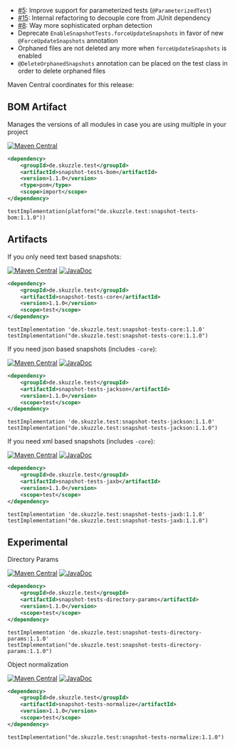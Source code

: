 * [#5](https://github.com/skuzzle/snapshot-tests/issues/5): Improve support for parameterized tests (`@ParameterizedTest`)
* [#15](https://github.com/skuzzle/snapshot-tests/issues/15): Internal refactoring to decouple core from JUnit dependency
* [#8](https://github.com/skuzzle/snapshot-tests/issues/8): Way more sophisticated orphan detection
* Deprecate `EnableSnapshotTests.forceUpdateSnapshots` in favor of new `@ForceUpdateSnapshots` annotation
* Orphaned files are not deleted any more when `forceUpdateSnapshots` is enabled
* `@DeleteOrphanedSnapshots` annotation can be placed on the test class in order to delete orphaned files

Maven Central coordinates for this release:

## BOM Artifact
Manages the versions of all modules in case you are using multiple in your project

[![Maven Central](https://img.shields.io/static/v1?label=MavenCentral&message=1.1.0&color=blue)](https://search.maven.org/artifact/de.skuzzle.test/snapshot-tests-bom/1.1.0/jar)

```xml
<dependency>
    <groupId>de.skuzzle.test</groupId>
    <artifactId>snapshot-tests-bom</artifactId>
    <version>1.1.0</version>
    <type>pom</type>
    <scope>import</scope>
</dependency>
```

```
testImplementation(platform("de.skuzzle.test:snapshot-tests-bom:1.1.0"))
```

## Artifacts
If you only need text based snapshots:

[![Maven Central](https://img.shields.io/static/v1?label=MavenCentral&message=1.1.0&color=blue)](https://search.maven.org/artifact/de.skuzzle.test/snapshot-tests-core/1.1.0/jar) [![JavaDoc](https://img.shields.io/static/v1?label=JavaDoc&message=1.1.0&color=orange)](http://www.javadoc.io/doc/de.skuzzle.test/snapshot-tests-core/1.1.0)

```xml
<dependency>
    <groupId>de.skuzzle.test</groupId>
    <artifactId>snapshot-tests-core</artifactId>
    <version>1.1.0</version>
    <scope>test</scope>
</dependency>
```

```
testImplementation 'de.skuzzle.test:snapshot-tests-core:1.1.0'
testImplementation("de.skuzzle.test:snapshot-tests-core:1.1.0")
```

If you need json based snapshots (includes `-core`):

[![Maven Central](https://img.shields.io/static/v1?label=MavenCentral&message=1.1.0&color=blue)](https://search.maven.org/artifact/de.skuzzle.test/snapshot-tests-jackson/1.1.0/jar) [![JavaDoc](https://img.shields.io/static/v1?label=JavaDoc&message=1.1.0&color=orange)](http://www.javadoc.io/doc/de.skuzzle.test/snapshot-tests-jackson/1.1.0)

```xml
<dependency>
    <groupId>de.skuzzle.test</groupId>
    <artifactId>snapshot-tests-jackson</artifactId>
    <version>1.1.0</version>
    <scope>test</scope>
</dependency>
```

```
testImplementation 'de.skuzzle.test:snapshot-tests-jackson:1.1.0'
testImplementation("de.skuzzle.test:snapshot-tests-jackson:1.1.0")
```

If you need xml based snapshots (includes `-core`):

[![Maven Central](https://img.shields.io/static/v1?label=MavenCentral&message=1.1.0&color=blue)](https://search.maven.org/artifact/de.skuzzle.test/snapshot-tests-jaxb/1.1.0/jar) [![JavaDoc](https://img.shields.io/static/v1?label=JavaDoc&message=1.1.0&color=orange)](http://www.javadoc.io/doc/de.skuzzle.test/snapshot-tests-jaxb/1.1.0)

```xml
<dependency>
    <groupId>de.skuzzle.test</groupId>
    <artifactId>snapshot-tests-jaxb</artifactId>
    <version>1.1.0</version>
    <scope>test</scope>
</dependency>
```

```
testImplementation 'de.skuzzle.test:snapshot-tests-jaxb:1.1.0'
testImplementation("de.skuzzle.test:snapshot-tests-jaxb:1.1.0")
```

## Experimental
Directory Params

[![Maven Central](https://img.shields.io/static/v1?label=MavenCentral&message=1.1.0&color=blue)](https://search.maven.org/artifact/de.skuzzle.test/snapshot-tests-directory-params/1.1.0/jar) [![JavaDoc](https://img.shields.io/static/v1?label=JavaDoc&message=1.1.0&color=orange)](http://www.javadoc.io/doc/de.skuzzle.test/snapshot-tests-directory-params/1.1.0)

```xml
<dependency>
    <groupId>de.skuzzle.test</groupId>
    <artifactId>snapshot-tests-directory-params</artifactId>
    <version>1.1.0</version>
    <scope>test</scope>
</dependency>
```

```
testImplementation 'de.skuzzle.test:snapshot-tests-directory-params:1.1.0'
testImplementation("de.skuzzle.test:snapshot-tests-directory-params:1.1.0")
```

Object normalization

[![Maven Central](https://img.shields.io/static/v1?label=MavenCentral&message=1.1.0&color=blue)](https://search.maven.org/artifact/de.skuzzle.test/snapshot-tests-normalize/1.1.0/jar) [![JavaDoc](https://img.shields.io/static/v1?label=JavaDoc&message=1.1.0&color=orange)](http://www.javadoc.io/doc/de.skuzzle.test/snapshot-tests-normalize/1.1.0)

```xml
<dependency>
    <groupId>de.skuzzle.test</groupId>
    <artifactId>snapshot-tests-normalize</artifactId>
    <version>1.1.0</version>
    <scope>test</scope>
</dependency>
```

```
testImplementation("de.skuzzle.test:snapshot-tests-normalize:1.1.0")
```